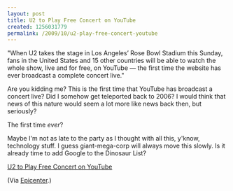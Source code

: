 ```yaml
--- 
layout: post
title: U2 to Play Free Concert on YouTube
created: 1256031779
permalink: /2009/10/u2-play-free-concert-youtube
---
```

"When U2 takes the stage in Los Angeles’ Rose Bowl Stadium this Sunday, fans in the United States and 15 other countries will be able to watch the whole show, live and for free, on YouTube — the first time the website has ever broadcast a complete concert live."</p>


Are you kidding me?  This is the first time that YouTube has broadcast a concert live?  Did I somehow get teleported back to 2006?  I would think that news of this nature would seem a lot more like news back then, but seriously?

The first time <em>ever</em>?

Maybe I'm not as late to the party as I thought with all this, y'know, technology stuff.  I guess giant-mega-corp will always move this slowly.  Is it already time to add Google to the Dinosaur List?

<p><a href="http://www.wired.com/epicenter/2009/10/u2-will-play-free-concert-on-youtube/">U2 to Play Free Concert on YouTube</a>

<p>(Via <a href="http://www.wired.com/epicenter">Epicenter</a>.)</p>
